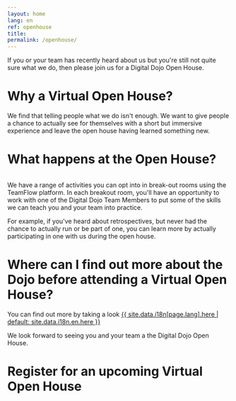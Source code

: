 ```yaml
---
layout: home
lang: en
ref: openhouse
title:  
permalink: /openhouse/
---
```


If you or your team has recently heard about us but you're still not quite sure what we do, then please join us for a Digital Dojo Open House.

# Why a Virtual Open House?

We find that telling people what we do isn't enough. We want to give people a chance to actually see for themselves with a short but immersive experience and leave the open house having learned something new.

# What happens at the Open House?




<img src="../assets/img/conference-floor.png"  class="inline-img-40" role="presentation" alt="">

<p>
We have a range of activities you can opt into in break-out rooms using the TeamFlow platform. In each breakout room, you'll have an opportunity to work with one of the Digital Dojo Team Members to put some of the skills we can teach you and your team into practice. 

For example, if you've heard about retrospectives, but never had the chance to actually run or be part of one, you can learn more by actually participating in one with us during the open house.
</p>


# Where can I find out more about the Dojo before attending a Virtual Open House?

You can find out more by taking a look <a href="{{ site.data.i18n[page.lang].learn_url | default: site.data.i18n.en.learn_url }}" aria-label="{{ site.data.i18n[page.lang].here | default: site.data.i18n.en.here }}\"> {{ site.data.i18n[page.lang].here | default: site.data.i18n.en.here }} </a>

We look forward to seeing you and your team a the Digital Dojo Open House.

# Register for an upcoming Virtual Open House

<script src="https://portal.hipporello.net/default/embed.js?formId=ced3ecb6bb11449fa5cf6358558fe586"></script>

